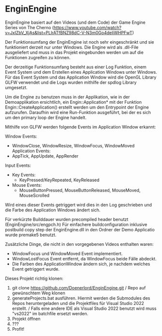 # EnginEngine

EnginEngine basiert auf den Videos (und dem Code) der Game Engine Series von The Cherno (https://www.youtube.com/watch?v=JxIZbV_XjAs&list=PLlrATfBNZ98dC-V-N3m0Go4deliWHPFwT)

Der Funktionsumfang der EnginEngine ist noch sehr eingeschränkt und sie funktioniert derzeit nur unter Windows.
Die Engine wird als .dll-File ausgeliefert und muss in das Projekt eingebunden werden um auf die Funktionen zugreifen zu können.

Der derzeitige Funktionsumfang besteht aus einer Log Funktion, einem Event System und dem Erstellen eines Application Windows unter Windows.
Für das Event System und das Application Window wird die OpenGL Library GLFW verwendet und die Logs wurden mithilfe der spdlog Library umgesetzt.

Um die Engine zu benutzen muss in der Applikation, wie in der Demoapplikation ersichtlich, ein Engin::Application* mit der Funktion Engin::CreateApplication() erstellt werden
um den Entrypoint der Engine aufzurufen. Daraufhin wird eine Run-Funktion ausgeführt, bei der es sich um den primary loop der Engine handelt.

Mithilfe von GLFW werden folgende Events im Application Window erkannt:

Window Events:
  - WindowClose, WindowResize, WindowFocus, WindowMoved
Application Events:
  - AppTick, AppUpdate, AppRender

Input Events:
  - Key Events:
    - KeyPressed/KeyRepeated, KeyReleased
  - Mouse Events:
    - MouseButtonPressed, MouseButtonReleased, MouseMoved, MouseScrolled

Wird eines dieser Events getriggert wird dies in den Log geschrieben und die Farbe des Application Windows ändert sich.

Für verkürzte Builddauer wurden precompiled header benutzt (EnginEngine/src/engpch.h)
Für einfachere buildconfiguration inklusive postbuild copy step der EnginEngine.dll in den Ordner der Demo Applicatio wurde premake5 benutzt.

Zusätzliche Dinge, die nicht in den vorgegebenen Videos enthalten waren:
  - WindowFocus und WindowMoved Event implementiert.
  - WindowLostFocus Event entfernt, da WindowFocus beide Fälle abdeckt.
  - Die Farben des ApplicationWindow ändern sich, je nachdem welches Event getriggert wurde.


Dieses Projekt richtig klonen:
  1. git clone https://github.com/Doenerlord/EnginEngine.git / Repo auf gewünschtem Weg klonen
  2. generateProjects.bat ausführen. Hiermit werden die Submodules des Repos heruntergeladen und die Projektfiles für Visual Studio 2022 erstellt. / Falls eine andere      IDE als Visual Studio 2022 benutzt wird muss "vs2022" im batchfile ersetzt werden.
  3. Projekt öffnen
  4. ???
  5. Profit!
